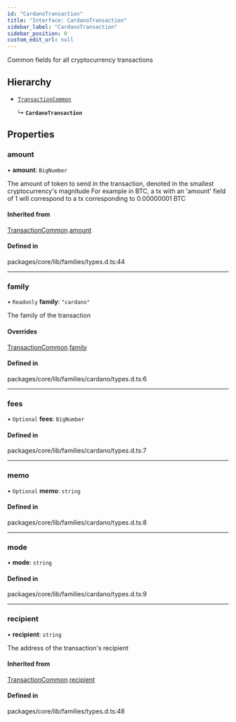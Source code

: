 ```yaml
---
id: "CardanoTransaction"
title: "Interface: CardanoTransaction"
sidebar_label: "CardanoTransaction"
sidebar_position: 0
custom_edit_url: null
---
```


Common fields for all cryptocurrency transactions

## Hierarchy

- [`TransactionCommon`](TransactionCommon.md)

  ↳ **`CardanoTransaction`**

## Properties

### amount

• **amount**: `BigNumber`

The amount of token to send in the transaction, denoted in the smallest cryptocurrency's magnitude
For example in BTC, a tx with an 'amount' field of 1 will correspond to a tx corresponding to 0.00000001 BTC

#### Inherited from

[TransactionCommon](TransactionCommon.md).[amount](TransactionCommon.md#amount)

#### Defined in

packages/core/lib/families/types.d.ts:44

___

### family

• `Readonly` **family**: ``"cardano"``

The family of the transaction

#### Overrides

[TransactionCommon](TransactionCommon.md).[family](TransactionCommon.md#family)

#### Defined in

packages/core/lib/families/cardano/types.d.ts:6

___

### fees

• `Optional` **fees**: `BigNumber`

#### Defined in

packages/core/lib/families/cardano/types.d.ts:7

___

### memo

• `Optional` **memo**: `string`

#### Defined in

packages/core/lib/families/cardano/types.d.ts:8

___

### mode

• **mode**: `string`

#### Defined in

packages/core/lib/families/cardano/types.d.ts:9

___

### recipient

• **recipient**: `string`

The address of the transaction's recipient

#### Inherited from

[TransactionCommon](TransactionCommon.md).[recipient](TransactionCommon.md#recipient)

#### Defined in

packages/core/lib/families/types.d.ts:48
